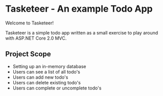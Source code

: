 # Tasketeer - An example Todo App

Welcome to Tasketeer!

Tasketeer is a simple todo app written as a small exercise to play around with ASP.NET Core 2.0 MVC.

## Project Scope
* Setting up an in-memory database
* Users can see a list of all todo's
* Users can add new todo's
* Users can delete existing todo's
* Users can complete or uncomplete todo's
